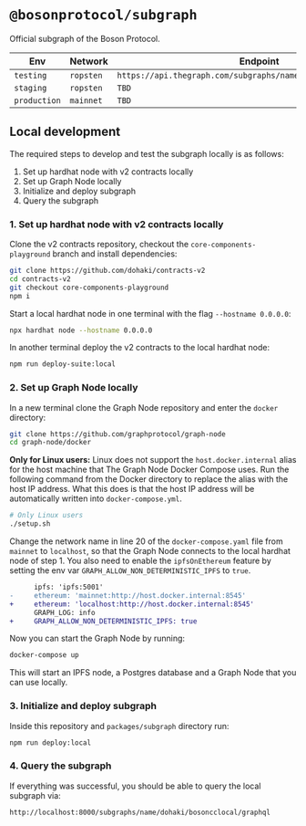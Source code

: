 # `@bosonprotocol/subgraph`

Official subgraph of the Boson Protocol.

| Env          | Network   | Endpoint                                                        |
| ------------ | --------- | --------------------------------------------------------------- |
| `testing`    | `ropsten` | `https://api.thegraph.com/subgraphs/name/dohaki/bosonccropsten` |
| `staging`    | `ropsten` | `TBD`                                                           |
| `production` | `mainnet` | `TBD`                                                           |

## Local development

The required steps to develop and test the subgraph locally is as follows:

1. Set up hardhat node with v2 contracts locally
2. Set up Graph Node locally
3. Initialize and deploy subgraph
4. Query the subgraph

### 1. Set up hardhat node with v2 contracts locally

Clone the v2 contracts repository, checkout the `core-components-playground` branch and install dependencies:

```bash
git clone https://github.com/dohaki/contracts-v2
cd contracts-v2
git checkout core-components-playground
npm i
```

Start a local hardhat node in one terminal with the flag `--hostname 0.0.0.0`:

```bash
npx hardhat node --hostname 0.0.0.0
```

In another terminal deploy the v2 contracts to the local hardhat node:

```bash
npm run deploy-suite:local
```

### 2. Set up Graph Node locally

In a new terminal clone the Graph Node repository and enter the `docker` directory:

```bash
git clone https://github.com/graphprotocol/graph-node
cd graph-node/docker
```

**Only for Linux users:** Linux does not support the `host.docker.internal` alias for the host machine that The Graph Node Docker Compose uses. Run the following command from the Docker directory to replace the alias with the host IP address. What this does is that the host IP address will be automatically written into `docker-compose.yml`.

```bash
# Only Linux users
./setup.sh
```

Change the network name in line 20 of the `docker-compose.yaml` file from `mainnet` to `localhost`, so that the Graph Node connects to the local hardhat node of step 1.
You also need to enable the `ipfsOnEthereum` feature by setting the env var `GRAPH_ALLOW_NON_DETERMINISTIC_IPFS` to `true`.

```diff
      ipfs: 'ipfs:5001'
-     ethereum: 'mainnet:http://host.docker.internal:8545'
+     ethereum: 'localhost:http://host.docker.internal:8545'
      GRAPH_LOG: info
+     GRAPH_ALLOW_NON_DETERMINISTIC_IPFS: true
```

Now you can start the Graph Node by running:

```bash
docker-compose up
```

This will start an IPFS node, a Postgres database and a Graph Node that you can use locally.

### 3. Initialize and deploy subgraph

Inside this repository and `packages/subgraph` directory run:

```bash
npm run deploy:local
```

### 4. Query the subgraph

If everything was successful, you should be able to query the local subgraph via:

```
http://localhost:8000/subgraphs/name/dohaki/bosoncclocal/graphql
```

